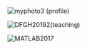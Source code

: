 ![myphoto3](https://user-images.githubusercontent.com/100748608/156506605-53139151-3bbc-4003-9b08-0e9dbab63843.png) (profile)

 ![DFGH20192](https://user-images.githubusercontent.com/100748608/156588658-e3b20be1-0085-47b0-83bd-76dc6daa6d87.jpg)(teaching)



![MATLAB2017](https://user-images.githubusercontent.com/100748608/156571004-bec4ead8-e25a-4d1c-b389-f4815716b85f.jpg)
